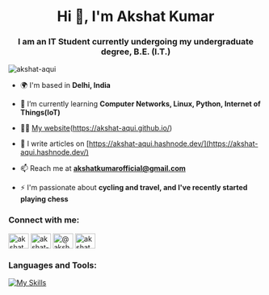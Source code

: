 <h1 align="center">Hi 👋, I'm Akshat Kumar</h1>
<h3 align="center">I am an IT Student currently undergoing my undergraduate degree, B.E. (I.T.)</h3>

<p align="left"> <img src="https://komarev.com/ghpvc/?username=akshat-aqui&label=Profile%20views&color=0e75b6&style=flat" alt="akshat-aqui" /> </p>


- 🌍 I'm based in **Delhi, India**

- 🌱 I’m currently learning **Computer Networks, Linux, Python, Internet of Things(IoT)**

- 👨‍💻 [My website](https://akshat-aqui.github.io/)(https://akshat-aqui.github.io/)

- 📝 I  write articles on [https://akshat-aqui.hashnode.dev/](https://akshat-aqui.hashnode.dev/)

- 📫 Reach me at **akshatkumarofficial@gmail.com**

- ⚡ I'm passionate about **cycling and travel, and I've recently started playing chess**

<h3 align="left">Connect with me:</h3>
<p align="left">
<a href="https://twitter.com/akshat_aqui" target="blank"><img align="center" src="https://raw.githubusercontent.com/rahuldkjain/github-profile-readme-generator/master/src/images/icons/Social/twitter.svg" alt="akshat_aqui" height="30" width="40" /></a>
<a href="https://linkedin.com/in/akshat-aqui" target="blank"><img align="center" src="https://raw.githubusercontent.com/rahuldkjain/github-profile-readme-generator/master/src/images/icons/Social/linked-in-alt.svg" alt="akshat-aqui" height="30" width="40" /></a>
<a href="https://hashnode.com/@akshat-aqui" target="blank"><img align="center" src="https://raw.githubusercontent.com/rahuldkjain/github-profile-readme-generator/master/src/images/icons/Social/hashnode.svg" alt="@akshat-aqui" height="30" width="40" /></a>
<a href="https://www.hackerrank.com/akshat_aqui" target="blank"><img align="center" src="https://raw.githubusercontent.com/rahuldkjain/github-profile-readme-generator/master/src/images/icons/Social/hackerrank.svg" alt="akshat_aqui" height="30" width="40" /></a>
</p>

<h3 align="left">Languages and Tools:</h3>

[![My Skills](https://skillicons.dev/icons?i=ansible,arduino,bash,docker,gcp,git,github,linux,powershell,py,raspberrypi,vscode)](https://skillicons.dev)
